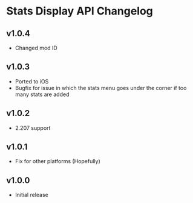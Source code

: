 # Stats Display API Changelog

## v1.0.4

- Changed mod ID

## v1.0.3

- Ported to iOS
- Bugfix for issue in which the stats menu goes under the corner if too many stats are added

## v1.0.2

- 2.207 support

## v1.0.1

- Fix for other platforms (Hopefully)

## v1.0.0

- Initial release